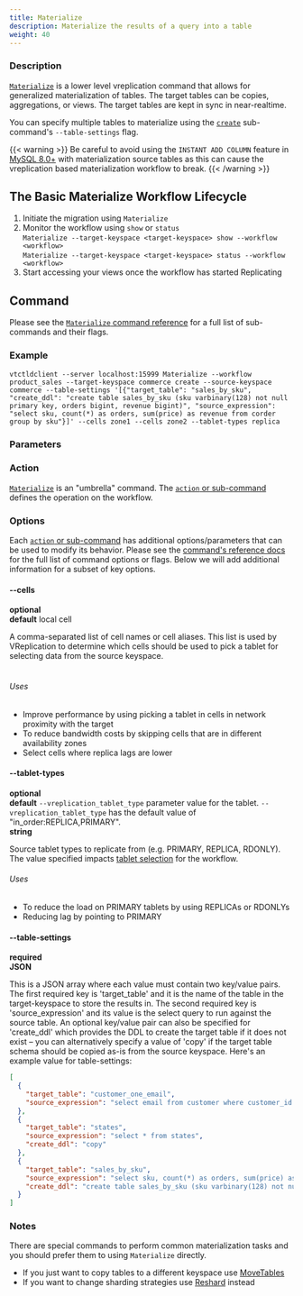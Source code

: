 ```yaml
---
title: Materialize
description: Materialize the results of a query into a table
weight: 40
---
```


### Description

[`Materialize`](../../../reference/programs/vtctldclient/vtctldclient_materialize/) is a lower level vreplication command that allows for generalized materialization of tables. The target tables
can be copies, aggregations, or views. The target tables are kept in sync in near-realtime.

You can specify multiple tables to materialize using the [`create`](../../../reference/programs/vtctldclient/vtctldclient_materialize/vtctldclient_materialize_create/) sub-command's `--table-settings` flag.

{{< warning >}}
Be careful to avoid using the `INSTANT ADD COLUMN` feature in [MySQL 8.0+](https://mysqlserverteam.com/mysql-8-0-innodb-now-supports-instant-add-column/) with materialization source tables as this can cause the vreplication based materialization workflow to break.
{{< /warning >}}

## The Basic Materialize Workflow Lifecycle

1. Initiate the migration using `Materialize`
2. Monitor the workflow using `show` or `status`<br/>
`Materialize --target-keyspace <target-keyspace> show --workflow <workflow>`<br/>
`Materialize --target-keyspace <target-keyspace> status --workflow <workflow>`<br/>
3. Start accessing your views once the workflow has started Replicating

## Command

Please see the [`Materialize` command reference](../../../reference/programs/vtctldclient/vtctldclient_materialize/) for a full list of sub-commands and their flags.

### Example

```shell
vtctldclient --server localhost:15999 Materialize --workflow product_sales --target-keyspace commerce create --source-keyspace commerce --table-settings '[{"target_table": "sales_by_sku", "create_ddl": "create table sales_by_sku (sku varbinary(128) not null primary key, orders bigint, revenue bigint)", "source_expression": "select sku, count(*) as orders, sum(price) as revenue from corder group by sku"}]' --cells zone1 --cells zone2 --tablet-types replica
```

### Parameters

### Action

[`Materialize`](../../../reference/programs/vtctldclient/vtctldclient_materialize/) is an "umbrella" command. The [`action` or sub-command](../../../reference/programs/vtctldclient/vtctldclient_materialize/#see-also) defines the operation on the workflow.

### Options

Each [`action` or sub-command](../../../reference/programs/vtctldclient/vtctldclient_materialize/#see-also) has additional options/parameters that can be used to modify its behavior. Please see the [command's reference docs](../../../reference/programs/vtctldclient/vtctldclient_materialize/) for the full list of command options or flags. Below we will add additional information for a subset of key options.

#### --cells
**optional**\
**default** local cell

<div class="cmd">

A comma-separated list of cell names or cell aliases. This list is used by VReplication to determine which
cells should be used to pick a tablet for selecting data from the source keyspace.<br><br>

</div>

###### Uses

* Improve performance by using picking a tablet in cells in network proximity with the target
* To reduce bandwidth costs by skipping cells that are in different availability zones
* Select cells where replica lags are lower

#### --tablet-types 
**optional**\
**default** `--vreplication_tablet_type` parameter value for the tablet. `--vreplication_tablet_type` has the default value of "in_order:REPLICA,PRIMARY".\
**string**

<div class="cmd">

Source tablet types to replicate from (e.g. PRIMARY, REPLICA, RDONLY). The value
specified impacts [tablet selection](../tablet_selection/) for the workflow.

</div>

###### Uses

* To reduce the load on PRIMARY tablets by using REPLICAs or RDONLYs
* Reducing lag by pointing to PRIMARY

#### --table-settings
**required**\
**JSON**

<div class="cmd">

This is a JSON array where each value must contain two key/value pairs. The first required key is 'target_table' and it is the name of the table in the target-keyspace to store the results in. The second required key is 'source_expression' and its value is the select query to run against the source table. An optional key/value pair can also be specified for 'create_ddl' which provides the DDL to create the target table if it does not exist – you can alternatively specify a value of 'copy' if the target table schema should be copied as-is from the source keyspace. Here's an example value for table-settings:

```json
[
  {
    "target_table": "customer_one_email",
    "source_expression": "select email from customer where customer_id = 1"
  },
  {
    "target_table": "states",
    "source_expression": "select * from states",
    "create_ddl": "copy"
  },
  {
    "target_table": "sales_by_sku",
    "source_expression": "select sku, count(*) as orders, sum(price) as revenue from corder group by sku",
    "create_ddl": "create table sales_by_sku (sku varbinary(128) not null primary key, orders bigint, revenue bigint)"
  }
]
```

</div>

### Notes

There are special commands to perform common materialization tasks and you should prefer them
to using `Materialize` directly.

* If you just want to copy tables to a different keyspace use [MoveTables](../movetables)
* If you want to change sharding strategies use [Reshard](../reshard) instead
